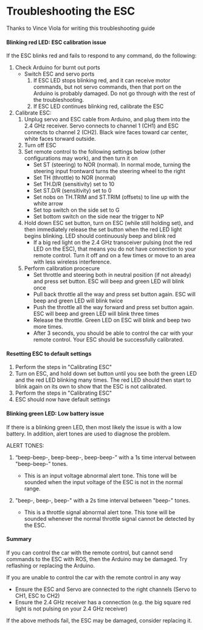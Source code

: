 # Troubleshooting the ESC

Thanks to Vince Viola for writing this troubleshooting guide

#### Blinking red LED: ESC calibration issue 
If the ESC blinks red and fails to respond to any command, do the following:
 
1. Check Arduino for burnt out ports
   * Switch ESC and servo ports
     1. If ESC LED stops blinking red, and it can receive motor commands, but not servo commands, then that port on the Arduino is probably damaged. Do not go through with the rest of the troubleshooting.
     2. If ESC LED continues blinking red, calibrate the ESC
2. Calibrate ESC:
   1. Unplug servo and ESC cable from Arduino, and plug them into the 2.4 GHz receiver. Servo connects to channel 1 (CH1) and ESC connects to channel 2 (CH2). Black wire faces toward car center, white faces torward outside.
   2. Turn off ESC
   3. Set remote control to the following settings below (other configurations may work), and then turn it on
      * Set ST (steering)  to NOR (normal). In normal mode, turning the steering input frontward turns the steering wheel to the right
      * Set TH (throttle)  to NOR (normal)
      * Set TH.D/R (sensitivity) set to 10
      * Set ST.D/R (sensitivity) set to 0
      * Set nobs on TH.TRIM and ST.TRIM (offsets) to line up with the white arrow
      * Set top switch on the side set to G
      * Set bottom switch on the side near the trigger to NP
   4. Hold down ESC set button, turn on ESC (while still holding set), and then immediately release the set button when the red LED light begins blinking. LED should continuously beep and blink red
      * If a big red light on the 2.4 GHz transceiver pulsing (not the red LED on the ESC), that means you do not have connection to your remote control.  Turn it off and on a few times or move to an area with less wireless interference.
   5. Perform calibration procecure
      * Set throttle and steering both in neutral position (if not already) and press set button. ESC will beep and green LED will blink once
      * Pull back throttle all the way and press set button again.  ESC will beep and green LED will blink twice
      * Push the throttle all the way forward and press set button again.  ESC will beep and green LED will blink three times
      * Release the throttle.  Green LED on ESC will blink and beep two more times.  
      * After 3 seconds, you should be able to control the car with your remote control.  Your ESC should be successfully calibrated.  

#### Resetting ESC to default settings

1. Perform the steps in "Calibrating ESC"
2. Turn on ESC, and hold down set button until you see both the green LED and the red LED blinking many times.  The red LED should then start to blink again on its own to show that the ESC is not calibrated.
3. Perform the steps in "Calibrating ESC"
4. ESC should now have default settings 

#### Blinking green LED: Low battery issue

If there is a blinking green LED, then most likely the issue is with a low battery.  In addition, alert tones are used to diagnose the problem.  

ALERT TONES:

1. “beep-beep-, beep-beep-, beep-beep-” with a 1s time interval between "beep-beep-" tones. 
   * This is an input voltage abnormal alert tone. This tone will be sounded when the input voltage of the ESC is not in the normal range.

2. "beep-, beep-, beep-" with a 2s time interval between "beep-" tones.
   * This is a throttle signal abnormal alert tone. This tone will be sounded whenever the normal throttle signal cannot be detected by the ESC.  
 
#### Summary
If you can control the car with the remote control, but cannot send commands to the ESC with ROS, then the Arduino may be damaged.  Try reflashing or replacing the Arduino.

If you are unable to control the car with the remote control in any way
  * Ensure the ESC and Servo are connected to the right channels (Servo to CH1, ESC to CH2)
  * Ensure the 2.4 GHz receiver has a connection (e.g. the big square red light is not pulsing on your 2.4 GHz receiver)

If the above methods fail, the ESC may be damaged, consider replacing it.
